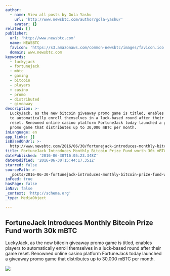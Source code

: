 ```yaml
---
author:
  - name: View all posts by Gola Yashu
    url: 'http://www.newsbtc.com/author/gola-yashu/'
    avatar: {}
related: []
publisher:
  url: 'http://www.newsbtc.com'
  name: NEWSBTC
  favicon: 'https://s3.amazonaws.com/common-newsbtc/images/favicon.ico'
  domain: www.newsbtc.com
keywords:
  - luckyjack
  - fortunejack
  - mbtc
  - gaming
  - bitcoin
  - players
  - casino
  - promo
  - distributed
  - giveaway
description: >-
  LuckyJack, as the new bitcoin giveaway promo game is titled, enables players
  to automatically enroll themselves in a luck-based round after their game
  reset. Renowned online casino platform FortuneJack today launched a giveaway
  promo game that distributes up to 30,000 mBTC per month.
inLanguage: en
app_links: []
isBasedOnUrl: >-
  http://www.newsbtc.com/2016/06/30/fortunejack-introduces-monthly-bitcoin-prize-fund-worth-30k-mbtc/
title: FortuneJack Introduces Monthly Bitcoin Prize Fund worth 30k mBTC
datePublished: '2016-06-30T16:05:23.348Z'
dateModified: '2016-06-30T15:44:17.351Z'
starred: false
sourcePath: >-
  _posts/2016-06-30-fortunejack-introduces-monthly-bitcoin-prize-fund-worth-30k.md
inFeed: true
hasPage: false
inNav: false
_context: 'http://schema.org'
_type: MediaObject

---
```

<article style=""><h1>FortuneJack Introduces Monthly Bitcoin Prize Fund worth 30k mBTC</h1><p>LuckyJack, as the new bitcoin giveaway promo game is titled, enables players to automatically enroll themselves in a luck-based round after their game reset. Renowned online casino platform FortuneJack today launched a giveaway promo game that distributes up to 30,000 mBTC per month.</p><img src="http://s3.amazonaws.com/main-newsbtc-images/2016/06/30162519/fort.png" /></article>
